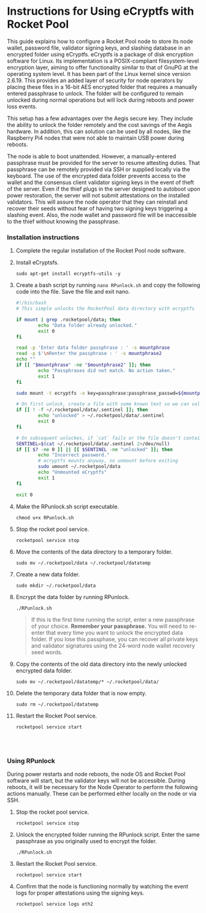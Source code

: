 # Instructions for Using eCryptfs with Rocket Pool

This guide explains how to configure a Rocket Pool node to store its node wallet, password file, validator signing keys, and slashing database in an encrypted folder using eCryptfs. eCryptfs is a package of disk encryption software for Linux. Its implementation is a POSIX-compliant filesystem-level encryption layer, aiming to offer functionality similar to that of GnuPG at the operating system level. It has been part of the Linux kernel since version 2.6.19. This provides an added layer of security for node operators by placing these files in a 16-bit AES encrypted folder that requires a manually entered passphrase to unlock. The folder will be configured to remain unlocked during normal operations but will lock during reboots and power loss events.

This setup has a few advantages over the Aegis secure key. They include the ability to unlock the folder remotely and the cost savings of the Aegis hardware. In addition, this can solution can be used by all nodes, like the Raspberry Pi4 nodes that were not able to maintain USB power during reboots.

The node is able to boot unattended. However, a manually-entered passphrase must be provided for the server to resume attesting duties. That passphrase can be remotely provided via SSH or supplied locally via the keyboard. The use of the encrypted data folder prevents access to the wallet and the consensus client validator signing keys in the event of theft of the server. Even if the thief plugs in the server designed to autoboot upon power restoration, the server will not submit attestations on the installed validators. This will assure the node operator that they can reinstall and recover their seeds without fear of having two signing keys triggering a slashing event. Also, the node wallet and password file will be inaccessible to the thief without knowing the passphrase.


### Installation instructions

1. Complete the regular installation of the Rocket Pool node software.

1. Install eCryptsfs. 
    ```
    sudo apt-get install ecryptfs-utils -y
    ```

1. Create a bash script by running `nano RPunlock.sh` and copy the following code into the file. Save the file and exit nano.
    ```bash
    #!/bin/bash
    # This simple unlocks the RocketPool data directory with ecryptfs

    if mount | grep .rocketpool/data; then
            echo "Data folder already unlocked."
            exit 0
    fi

    read -p 'Enter data folder passphrase : ' -s mountphrase
    read -p $'\nRenter the passphrase : ' -s mountphrase2
    echo ""
    if [[ "$mountphrase" -ne "$mountphrase2" ]]; then
            echo "Passphrases did not match. No action taken."
            exit 1
    fi

    sudo mount -t ecryptfs -o key=passphrase:passphrase_passwd=${mountphrase},no_sig_cache=yes,verbose=no,ecryptfs_cipher=aes,ecryptfs_key_bytes=16,ecryptfs_passthrough=no,ecryptfs_enable_filename_crypto=no ~/.rocketpool/data/ ~/.rocketpool/data/

    # On first unlock, create a file with some known text so we can validate it on subsequent unlockes
    if [[ ! -f ~/.rocketpool/data/.sentinel ]]; then
            echo "unlocked" > ~/.rocketpool/data/.sentinel
            exit 0
    fi

    # On subsequent unlockes, if `cat` fails or the file doesn't contain the right string, the password was probably incorrect
    SENTINEL=$(cat ~/.rocketpool/data/.sentinel 2>/dev/null)
    if [[ $? -ne 0 ]] || [[ $SENTINEL -ne "unlocked" ]]; then
            echo "Incorrect password."
            # ecryptfs mounts anyway, so unmount before exiting
            sudo umount ~/.rocketpool/data
            echo "Unmounted eCryptfs"
            exit 1
    fi

    exit 0
    ```

1. Make the RPunlock.sh script executable.
    ```
    chmod u+x RPunlock.sh
    ```

1. Stop the rocket pool service.
    ```
    rocketpool service stop
    ```

1. Move the contents of the data directory to a temporary folder.
    ```
    sudo mv ~/.rocketpool/data ~/.rocketpool/datatemp
    ```

1. Create a new data folder.
    ```
    sudo mkdir ~/.rocketpool/data 
    ```

1. Encrypt the data folder by running RPunlock. 
    ```
    ./RPunlock.sh
    ```
    >  If this is the first time running the script, enter a new passphrase of your choice. <B>Remember your passphrase.</B> You will need to re-enter that every time you want to unlock the encrypted data folder. If you lose this passphase, you can recover all private keys and validator signatures using the 24-word node wallet recovery seed words. 


1. Copy the contents of the old data directory into the newly unlocked encrypted data folder. 
    ```
    sudo mv ~/.rocketpool/datatemp/* ~/.rocketpool/data/
    ```

1. Delete the temporary data folder that is now empty. 
    ```
    sudo rm ~/.rocketpool/datatemp
    ```

 1. Restart the Rocket Pool service.
    ```
    rocketpool service start
    ````
<br>
<br>

### Using RPunlock

During power restarts and node reboots, the node OS and Rocket Pool software will start, but the validator keys will not be accessible. During reboots, it will be necessary for the Node Operator to perform the following actions manually. These can be performed either locally on the node or via SSH. 

1. Stop the rocket pool service.
    ```
    rocketpool service stop
    ```

1.  Unlock the encrypted folder running the RPunlock script. Enter the same passphrase as you originally used to encrypt the folder. 
    ```
    ./RPunlock.sh
    ```

 1. Restart the Rocket Pool service.
    ```
    rocketpool service start
    ````

 1. Confirm that the node is functioning normally by watching the event logs for proper attestations using the signing keys.
    ```
    rocketpool service logs eth2
    ````
